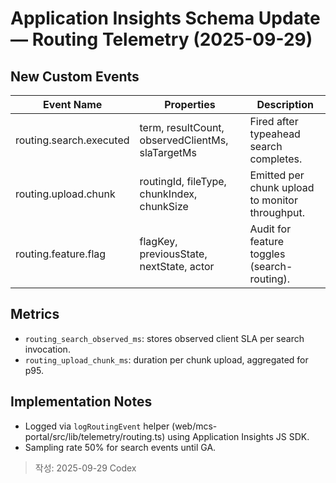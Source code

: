 # Application Insights Schema Update — Routing Telemetry (2025-09-29)

## New Custom Events
| Event Name | Properties | Description |
| --- | --- | --- |
| routing.search.executed | term, resultCount, observedClientMs, slaTargetMs | Fired after typeahead search completes. |
| routing.upload.chunk | routingId, fileType, chunkIndex, chunkSize | Emitted per chunk upload to monitor throughput. |
| routing.feature.flag | flagKey, previousState, nextState, actor | Audit for feature toggles (search-routing). |

## Metrics
- `routing_search_observed_ms`: stores observed client SLA per search invocation.
- `routing_upload_chunk_ms`: duration per chunk upload, aggregated for p95.

## Implementation Notes
- Logged via `logRoutingEvent` helper (web/mcs-portal/src/lib/telemetry/routing.ts) using Application Insights JS SDK.
- Sampling rate 50% for search events until GA.

> 작성: 2025-09-29 Codex
